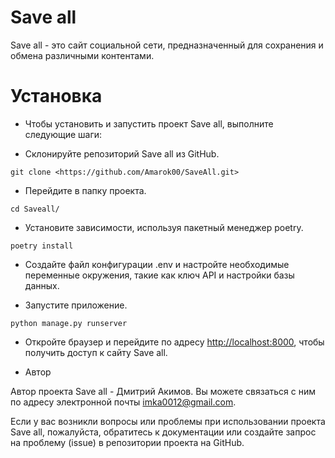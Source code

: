 # Save all

Save all - это сайт социальной сети, предназначенный для сохранения и обмена различными контентами.

# Установка

* Чтобы установить и запустить проект Save all, выполните следующие шаги:

* Склонируйте репозиторий Save all из GitHub.

`git clone <https://github.com/Amarok00/SaveAll.git>`

* Перейдите в папку проекта.

`cd Saveall/`

* Установите зависимости, используя пакетный менеджер poetry.

`poetry install`

* Создайте файл конфигурации .env и настройте необходимые переменные окружения, такие как ключ API и настройки базы данных.

* Запустите приложение.

`python manage.py runserver`

* Откройте браузер и перейдите по адресу <http://localhost:8000>, чтобы получить доступ к сайту Save all.

* Автор

Автор проекта Save all - Дмитрий Акимов. Вы можете связаться с ним по адресу электронной почты <imka0012@gmail.com>.

Если у вас возникли вопросы или проблемы при использовании проекта Save all, пожалуйста, обратитесь к документации или создайте запрос на проблему (issue) в репозитории проекта на GitHub.
